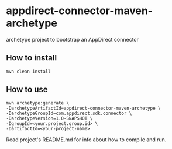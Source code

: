 # appdirect-connector-maven-archetype
archetype project to bootstrap an AppDirect connector

## How to install
`mvn clean install`

## How to use
```
mvn archetype:generate \
-DarchetypeArtifactId=appdirect-connector-maven-archetype \
-DarchetypeGroupId=com.appdirect.sdk.connector \
-DarchetypeVersion=1.0-SNAPSHOT \
-DgroupId=<your.project.group.id> \
-DartifactId=<your-project-name>
```
Read project's README.md for info about how to compile and run.

